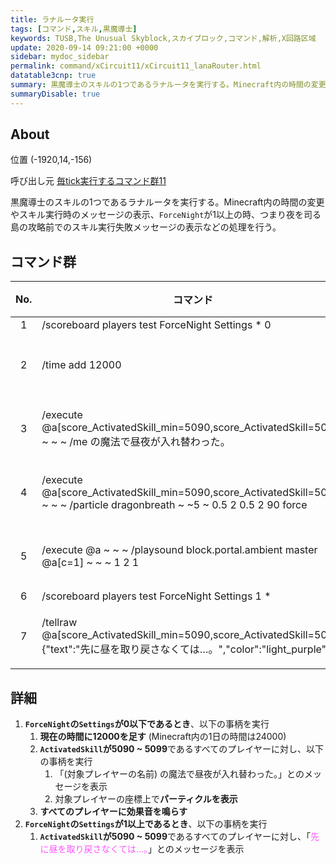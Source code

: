 ```yaml
---
title: ラナルータ実行
tags: [コマンド,スキル,黒魔導士]
keywords: TUSB,The Unusual Skyblock,スカイブロック,コマンド,解析,X回路区域
update: 2020-09-14 09:21:00 +0000
sidebar: mydoc_sidebar
permalink: command/xCircuit11/xCircuit11_lanaRouter.html
datatable3cnp: true
summary: 黒魔導士のスキルの1つであるラナルータを実行する。Minecraft内の時間の変更やスキル実行時のメッセージの表示、ForceNightが1以上の時、つまり夜を司る島の攻略前でのスキル実行失敗メッセージの表示などの処理を行う。
summaryDisable: true
---
```


## About

<span class="tagYellow">位置</span> (-1920,14,-156)

<span class="tagBlack">呼び出し元</span> [毎tick実行するコマンド群11]({{site.baseurl}}/command/xCircuit11/xCircuit11_command.html)

黒魔導士のスキルの1つであるラナルータを実行する。Minecraft内の時間の変更やスキル実行時のメッセージの表示、`ForceNight`が1以上の時、つまり夜を司る島の攻略前でのスキル実行失敗メッセージの表示などの処理を行う。

## コマンド群

<div class="datatable3cnp-begin"></div>

|No.|コマンド|状態|
|:-:|-|-|
|1|/scoreboard players test ForceNight Settings * 0|
|2|/time add 12000|条件付き|
|3|/execute @a[score_ActivatedSkill_min=5090,score_ActivatedSkill=5099] ~ ~ ~ /me の魔法で昼夜が入れ替わった。|条件付き|
|4|/execute @a[score_ActivatedSkill_min=5090,score_ActivatedSkill=5099] ~ ~ ~ /particle dragonbreath ~ ~5 ~ 0.5 2 0.5 2 90 force|条件付き|
|5|/execute @a ~ ~ ~ /playsound block.portal.ambient master @a[c=1] ~ ~ ~ 1 2 1|条件付き|
|6|/scoreboard players test ForceNight Settings 1 *|
|7|/tellraw @a[score_ActivatedSkill_min=5090,score_ActivatedSkill=5099] {"text":"先に昼を取り戻さなくては…。","color":"light_purple"}|条件付き|

<div class="datatable3cnp-end"></div>

## 詳細

1. **`ForceNight`の`Settings`が0以下であるとき**、以下の事柄を実行
   1. **現在の時間に12000を足す** (Minecraft内の1日の時間は24000)
   2. **`ActivatedSkill`が5090 ~ 5099**であるすべてのプレイヤーに対し、以下の事柄を実行
      1. 「(対象プレイヤーの名前) の魔法で昼夜が入れ替わった。」とのメッセージを表示
      2. 対象プレイヤーの座標上で**パーティクルを表示**
   3. **すべてのプレイヤーに効果音を鳴らす**
2. **`ForceNight`の`Settings`が1以上であるとき**、以下の事柄を実行
   1. **`ActivatedSkill`が5090 ~ 5099**であるすべてのプレイヤーに対し、「<span style="color:#FF55FF;">先に昼を取り戻さなくては…。</span>」とのメッセージを表示
